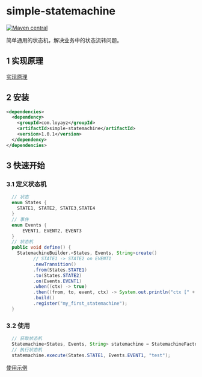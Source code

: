 # simple-statemachine
[![Maven central](https://maven-badges.herokuapp.com/maven-central/com.loyayz/simple-statemachine/badge.svg)](https://mvnrepository.com/artifact/com.loyayz/simple-statemachine)

简单通用的状态机，解决业务中的状态流转问题。

## 1 实现原理
[实现原理](https://blog.csdn.net/significantfrank/article/details/104996419)

## 2 安装
```xml
<dependencies>
  <dependency>
    <groupId>com.loyayz</groupId>
    <artifactId>simple-statemachine</artifactId>
    <version>1.0.1</version>
  </dependency>
</dependencies>
```
## 3 快速开始

### 3.1 定义状态机
```java
  // 状态
  enum States {
    STATE1, STATE2, STATE3,STATE4
  }
  // 事件
  enum Events {
      EVENT1, EVENT2, EVENT3
  }
  // 状态机
  public void define() {
    StatemachineBuilder.<States, Events, String>create()
          // STATE1 -> STATE2 on EVENT1
          .newTransition()
          .from(States.STATE1)
          .to(States.STATE2)
          .on(Events.EVENT1)
          .when((ctx) -> true)
          .then((from, to, event, ctx) -> System.out.println("ctx [" + ctx + "], " + from + " -> " + to + " on " + event))
          .build()
          .register("my_first_statemachine");
  }
```

### 3.2 使用
```java
  // 获取状态机
  Statemachine<States, Events, String> statemachine = StatemachineFactory.get("my_first_statemachine");
  // 执行状态机
  statemachine.execute(States.STATE1, Events.EVENT1, "test");
```

[使用示例](https://github.com/loyayz/simple-sample)
